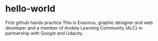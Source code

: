 # hello-world
First github hands practice
This is Erasmus, graphic designer and web developer and a member of Andela Learning Community (ALC) in partnership with Google and Udacity.
